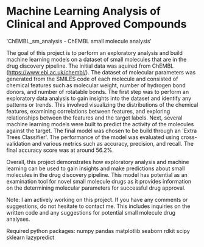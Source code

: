 # Machine Learning Analysis of Clinical and Approved Compounds
'ChEMBL_sm_analysis - ChEMBL small molecule analysis'

The goal of this project is to perform an exploratory analysis and build machine learning models on a dataset of small molecules that are in the drug discovery pipeline. The initial data was aquired from ChEMBL (https://www.ebi.ac.uk/chembl/). The dataset of molecular parameters was generated from the SMILES code of each molecule and consisted of chemical features such as molecular weight, number of hydrogen bond donors, and number of rotatable bonds. The first step was to perform an exploratory data analysis to gain insights into the dataset and identify any patterns or trends. This involved visualizing the distributions of the chemical features, examining correlations between features, and exploring relationships between the features and the target labels.
Next, several machine learning models were built to predict the activity of the molecules against the target. The final model was chosen to be build through an 'Extra Trees Classifier'. The performance of the model was evaluated using cross-validation and various metrics such as accuracy, precision, and recall. The final accuracy score was at around 56.2%.

Overall, this project demonstrates how exploratory analysis and machine learning can be used to gain insights and make predictions about small molecules in the drug discovery pipeline. This model has potential as an examination tool for novel small molecule drugs as it provides information on the determining molecular parameters for successful drug approval.

Note: I am actively working on this project. If you have any comments or suggestions, do not hesitate to contact me. This includes inquiries on the written code and any suggestions for potential small molecule drug analyses.

Required python packages:
numpy
pandas
matplotlib
seaborn
rdkit
scipy
sklearn
lazypredict
